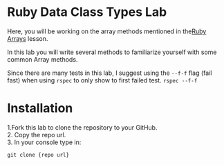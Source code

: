 # Ruby Data Class Types Lab

Here, you will be working on the array methods mentioned in the[Ruby Arrays](https://dev.to/bmweygant/ruby-arrays-o8n) lesson.

In this lab you will write several methods to familiarize yourself with some common Array methods.

Since there are many tests in this lab, I suggest using the `--f-f` flag (fail fast) when using `rspec` to only show to first failed test. `rspec --f-f` 

# Installation

1.Fork this lab to clone the repository to your GitHub. <br>
2. Copy the repo url. <br>
3. In your console type in:
```
git clone {repo url}
```
